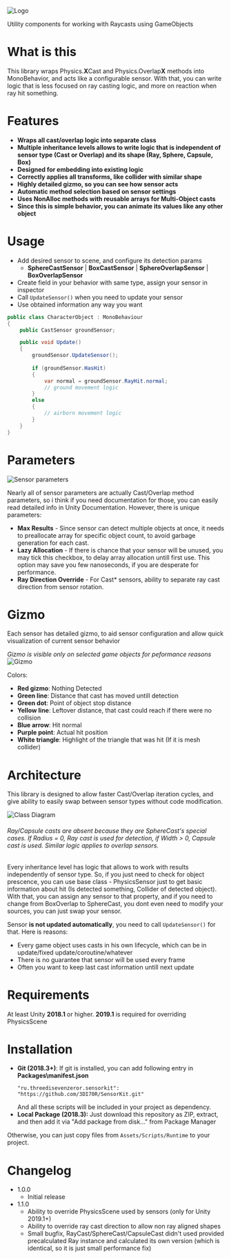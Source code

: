 ![Logo](Images/SensorKitLogo.gif)

Utility components for working with Raycasts using GameObjects

# What is this
This library wraps Physics.**X**Cast and Physics.Overlap**X** methods into MonoBehavior, and acts like a configurable sensor.
With that, you can write logic that is less focused on ray casting logic, and more on reaction when ray hit something.

# Features
* **Wraps all cast/overlap logic into separate class**
* **Multiple inheritance levels allows to write logic that is independent of sensor type (Cast or Overlap) and its shape (Ray, Sphere, Capsule, Box)**
* **Designed for embedding into existing logic**
* **Correctly applies all transforms, like collider with similar shape**
* **Highly detailed gizmo, so you can see how sensor acts**
* **Automatic method selection based on sensor settings**
* **Uses NonAlloc methods with reusable arrays for Multi-Object casts**
* **Since this is simple behavior, you can animate its values like any other object**

# Usage
- Add desired sensor to scene, and configure its detection params
   - **SphereCastSensor** | **BoxCastSensor** | **SphereOverlapSensor** | **BoxOverlapSensor**
- Create field in your behavior with same type, assign your sensor in inspector
- Call `UpdateSensor()` when you need to update your sensor
- Use obtained information any way you want

```CS
public class CharacterObject : MonoBehaviour
{
    public CastSensor groundSensor;

    public void Update()
    {
        groundSensor.UpdateSensor();
        
        if (groundSensor.HasHit)
        {
            var normal = groundSensor.RayHit.normal;
            // ground movement logic
        }
        else
        {
            // airborn movement logic
        }
    }
}
```

# Parameters
![Sensor parameters](Images/Params.png)

Nearly all of sensor parameters are actually Cast/Overlap method parameters, so i think if you need documentation for those, you can easily read detailed info in Unity Documentation. However, there is unique parameters:
- **Max Results** - Since sensor can detect multiple objects at once, it needs to preallocate array for specific object count, to avoid garbage generation for each cast.
- **Lazy Allocation** - If there is chance that your sensor will be unused, you may tick this checkbox, to delay array allocation untill first use. This option may save you few nanoseconds, if you are desperate for performance.
- **Ray Direction Override** - For Cast* sensors, ability to separate ray cast direction from sensor rotation.


# Gizmo
Each sensor has detailed gizmo, to aid sensor configuration and allow quick visualization of current sensor behavior

_Gizmo is visible only on selected game objects for peformance reasons_
![Gizmo](Images/Gizmo.png)

Colors:
- **Red gizmo**: Nothing Detected
- **Green line**: Distance that cast has moved untill detection
- **Green dot**: Point of object stop distance
- **Yellow line**: Leftover distance, that cast could reach if there were no collision
- **Blue arrow**: Hit normal
- **Purple point**: Actual hit position
- **White triangle**: Highlight of the triangle that was hit (If it is mesh collider)

# Architecture
This library is designed to allow faster Cast/Overlap iteration cycles, and give ability to easily swap between sensor types without code modification.

![Class Diagram](Images/ClassDiagram.png)
###### Ray/Capsule casts are absent because they are SphereCast's special cases. If Radius = 0, Ray cast is used for detection, if Width > 0, Capsule cast is used. Similar logic applies to overlap sensors.

Every inheritance level has logic that allows to work with results independently of sensor type. So, if you just need to check for object prescence, you can use base class - PhysicsSensor just to get basic information about hit (Is detected something, Collider of detected object). With that, you can assign any sensor to that property, and if you need to change from BoxOverlap to SphereCast, you dont even need to modify your sources, you can just swap your sensor.

Sensor **is not updated automatically**, you need to call `UpdateSensor()` for that. Here is reasons:
- Every game object uses casts in his own lifecycle, which can be in update/fixed update/coroutine/whatever
- There is no guarantee that sensor will be used every frame
- Often you want to keep last cast information untill next update

# Requirements
At least Unity **2018.1** or higher. **2019.1** is required for overriding PhysicsScene

# Installation

* **Git (2018.3+)**: 
    If git is installed, you can add following entry in **Packages\manifest.json**
    ```
    "ru.threedisevenzeror.sensorkit": "https://github.com/3DI70R/SensorKit.git"
    ```
    And all these scripts will be included in your project as dependency.
* **Local Package (2018.3):**
    Just download this repository as ZIP, extract, and then add it via "Add package from disk..." from Package Manager

Otherwise, you can just copy files from `Assets/Scripts/Runtime` to your project.

# Changelog
* 1.0.0
    - Initial release
* 1.1.0
    - Ability to override PhysicsScene used by sensors (only for Unity 2019.1+)
    - Ability to override ray cast direction to allow non ray aligned shapes
    - Small bugfix, RayCast/SphereCast/CapsuleCast didn't used provided precalculated Ray instance and calculated its own version (which is identical, so it is just small performance fix)
